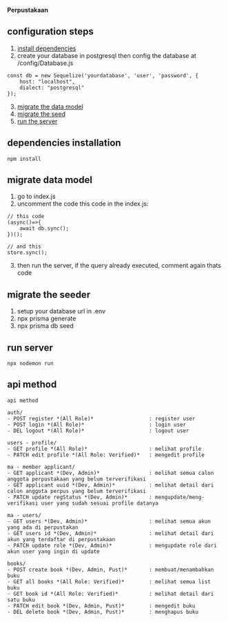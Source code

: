 **Perpustakaan**

## configuration steps
1. [install dependencies](#dependencies-installation)
2. create your database in postgresql then config the database at /config/Database.js
```
const db = new Sequelize('yourdatabase', 'user', 'password', {
    host: "localhost",
    dialect: "postgresql"
});
```
3. [migrate the data model](#migrate-data-model) 
4. [migrate the seed ](#migrate-the-seeder)
5. [run the server](#run-server)

## dependencies installation
```
npm install
```

## migrate data model
1. go to index.js
2. uncomment the code this code in the index.js: 
```
// this code
(async()=>{
    await db.sync();
})();

// and this
store.sync();
```
3. then run the server, if the query already executed, comment again thats code

## migrate the seeder
1. setup your database url in .env
2. npx prisma generate
3. npx prisma db seed

## run server
```
npx nodemon run
```

## api method
```
api method

auth/
- POST register *(All Role)*                  : register user
- POST login *(All Role)*                     : login user
- DEL logout *(All Role)*                     : logout user

users - profile/
- GET profile *(All Role)*                    : melihat profile 
- PATCH edit profile *(All Role: Verified)*   : mengedit profile 

ma - member applicant/
- GET applicant *(Dev, Admin)*                : melihat semua calon anggota perpustakaan yang belum terverifikasi
- GET applicant uuid *(Dev, Admin)*           : melihat detail dari calon anggota perpus yang belum terverifikasi
- PATCH update regStatus *(Dev, Admin)*       : mengupdate/meng-verifikasi user yang sudah sesuai profile datanya

ma - users/
- GET users *(Dev, Admin)*                    : melihat semua akun yang ada di perpustakan
- GET users id *(Dev, Admin)*                 : melihat detail dari akun yang terdaftar di perpustakaan
- PATCH update role *(Dev, Admin)*            : mengupdate role dari akun user yang ingin di update

books/ 
- POST create book *(Dev, Admin, Pust)*       : membuat/menambahkan buku 
- GET all books *(All Role: Verified)*        : melihat semua list buku
- GET book id *(All Role: Verified)*          : melihat detail dari satu buku
- PATCH edit book *(Dev, Admin, Pust)*        : mengedit buku
- DEL delete book *(Dev, Admin, Pust)*        : menghapus buku

```
